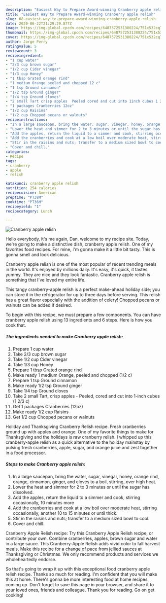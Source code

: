 ```yaml
---
description: "Easiest Way to Prepare Award-winning Cranberry apple relish"
title: "Easiest Way to Prepare Award-winning Cranberry apple relish"
slug: 68-easiest-way-to-prepare-award-winning-cranberry-apple-relish
date: 2020-06-22T21:29:29.877Z
image: https://img-global.cpcdn.com/recipes/6487572531380224/751x532cq70/cranberry-apple-relish-recipe-main-photo.jpg
thumbnail: https://img-global.cpcdn.com/recipes/6487572531380224/751x532cq70/cranberry-apple-relish-recipe-main-photo.jpg
cover: https://img-global.cpcdn.com/recipes/6487572531380224/751x532cq70/cranberry-apple-relish-recipe-main-photo.jpg
author: Jorge Perry
ratingvalue: 5
reviewcount: 3
recipeingredient:
- "1 cup water"
- "2/3 cup brown sugar"
- "1/2 cup Cider vinegar"
- "1/3 cup Honey"
- "1 tbsp Grated orange rind"
- "1 medium Orange peeled and chopped 12 c"
- "1 tsp Ground cinnamon"
- "1/2 tsp Ground ginger"
- "1/4 tsp Ground cloves"
- "2 small Tart crisp apples  Peeled cored and cut into 1inch cubes 1 23 c"
- "1 packages Cranberries 12oz"
- "1/2 cup Raisins"
- "1/2 cup Chopped pecans or walnuts"
recipeinstructions:
- "In a large saucepan, bring the water, sugar, vinegar, honey, orange rind, orange, cinnamon, ginger, and cloves to a boil, stirring, over high heat."
- "Lower the heat and simmer for 2 to 3 minutes or until the sugar has dissolved."
- "Add the apples, return the liquid to a simmer and cook, stirring occasionally, 10 minutes more"
- "Add the cranberries and cook at a low boil over moderate heat, stirring occasionally, another 10 to 15 minutes or until thick."
- "Stir in the raisins and nuts; transfer to a medium sized bowl to cool."
- "Cover and chill."
categories:
- Recipe
tags:
- cranberry
- apple
- relish

katakunci: cranberry apple relish 
nutrition: 254 calories
recipecuisine: American
preptime: "PT38M"
cooktime: "PT36M"
recipeyield: "1"
recipecategory: Lunch

---
```



![Cranberry apple relish](https://img-global.cpcdn.com/recipes/6487572531380224/751x532cq70/cranberry-apple-relish-recipe-main-photo.jpg)

Hello everybody, it's me again, Dan, welcome to my recipe site. Today, we're going to make a distinctive dish, cranberry apple relish. One of my favorites food recipes. For mine, I'm gonna make it a little bit tasty. This is gonna smell and look delicious.

Cranberry apple relish is one of the most popular of recent trending meals in the world. It's enjoyed by millions daily. It's easy, it's quick, it tastes yummy. They are nice and they look fantastic. Cranberry apple relish is something that I've loved my entire life.

This tangy cranberry-apple relish is a perfect make-ahead holiday side; you can store it in the refrigerator for up to three days before serving. This relish has a great flavor especially with the addition of celery! Chopped pecans or walnuts can be added if desired.


To begin with this recipe, we must prepare a few components. You can have cranberry apple relish using 13 ingredients and 6 steps. Here is how you cook that.

##### The ingredients needed to make Cranberry apple relish:

1. Prepare 1 cup water
1. Take 2/3 cup brown sugar
1. Take 1/2 cup Cider vinegar
1. Take 1/3 cup Honey
1. Prepare 1 tbsp Grated orange rind
1. Make ready 1 medium Orange, peeled and chopped (1/2 c)
1. Prepare 1 tsp Ground cinnamon
1. Make ready 1/2 tsp Ground ginger
1. Take 1/4 tsp Ground cloves
1. Take 2 small Tart, crisp apples - Peeled, cored and cut into 1-inch cubes (1 2/3 c)
1. Get 1 packages Cranberries (12oz)
1. Make ready 1/2 cup Raisins
1. Get 1/2 cup Chopped pecans or walnuts


Holiday and Thanksgiving Cranberry Relish recipe. Fresh cranberries ground up with apples and orange. One of my favorite things to make for Thanksgiving and the holidays is raw cranberry relish. I whipped up this cranberry-apple relish as a quick alternative to the holiday mainstay by pulsing fresh cranberries, apple, sugar, and orange juice and zest together in a food processor. 

##### Steps to make Cranberry apple relish:

1. In a large saucepan, bring the water, sugar, vinegar, honey, orange rind, orange, cinnamon, ginger, and cloves to a boil, stirring, over high heat.
1. Lower the heat and simmer for 2 to 3 minutes or until the sugar has dissolved.
1. Add the apples, return the liquid to a simmer and cook, stirring occasionally, 10 minutes more
1. Add the cranberries and cook at a low boil over moderate heat, stirring occasionally, another 10 to 15 minutes or until thick.
1. Stir in the raisins and nuts; transfer to a medium sized bowl to cool.
1. Cover and chill.


Cranberry Apple Relish recipe: Try this Cranberry Apple Relish recipe, or contribute your own. Combine cranberries, apples, brown sugar and water in a large sauce. This Cranberry-Apple Relish adds vivid color to fall harvest meals. Make this recipe for a change of pace from jellied sauces at Thanksgiving or Christmas. We only recommend products and services we wholeheartedly endorse. 

So that's going to wrap it up with this exceptional food cranberry apple relish recipe. Thanks so much for reading. I'm confident that you will make this at home. There's gonna be more interesting food at home recipes coming up. Don't forget to save this page in your browser, and share it to your loved ones, friends and colleague. Thank you for reading. Go on get cooking!
